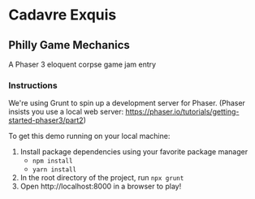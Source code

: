 # Cadavre Exquis
## Philly Game Mechanics
A Phaser 3 eloquent corpse game jam entry

### Instructions
We're using Grunt to spin up a development server for Phaser. (Phaser insists you use a local web server: https://phaser.io/tutorials/getting-started-phaser3/part2)

To get this demo running on your local machine:
1. Install package dependencies using your favorite package manager
    * ```npm install```
    * ```yarn install```
2. In the root directory of the project, run ```npx grunt```
3. Open http://localhost:8000 in a browser to play!